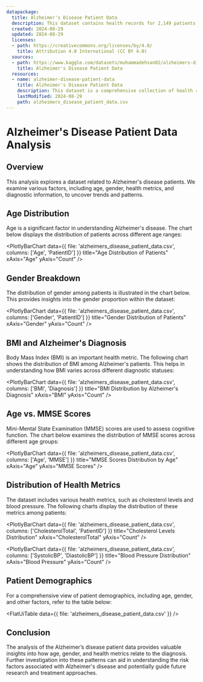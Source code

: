 ```yaml
---
datapackage:
  title: Alzheimer's Disease Patient Data
  description: This dataset contains health records for 2,149 patients identified by unique ID numbers (4751-6900), providing extensive information on demographics, lifestyle, medical history, clinical measurements, cognitive and functional assessments, symptoms, and diagnostic data related to Alzheimer's disease.
  created: 2024-08-29
  updated: 2024-08-29
  licenses:
  - path: https://creativecommons.org/licenses/by/4.0/
    title: Attribution 4.0 International (CC BY 4.0)
  sources:
  - path: https://www.kaggle.com/datasets/muhammadehsan02/alzheimers-disease-patient-data
    title: Alzheimer's Disease Patient Data
  resources:
  - name: alzheimer-disease-patient-data
    title: Alzheimer's Disease Patient Data
    description: This dataset is a comprehensive collection of health records for 2,149 patients who have been diagnosed with or are at risk for Alzheimer's disease. Each patient in the dataset is uniquely identified with an ID number ranging from 4751 to 6900. The dataset covers a wide range of information that is crucial for understanding the various factors associated with Alzheimer's disease. It includes demographic details, lifestyle habits, medical history, clinical measurements, cognitive and functional assessments, symptoms, and diagnostic information.
    lastModified: 2024-08-29
    path: alzheimers_disease_patient_data.csv
---
```


# Alzheimer's Disease Patient Data Analysis

## Overview

This analysis explores a dataset related to Alzheimer's disease patients. We examine various factors, including age, gender, health metrics, and diagnostic information, to uncover trends and patterns.

## Age Distribution

Age is a significant factor in understanding Alzheimer's disease. The chart below displays the distribution of patients across different age ranges:

<PlotlyBarChart
  data={{
    file: 'alzheimers_disease_patient_data.csv',
    columns: ['Age', 'PatientID']
  }}
  title="Age Distribution of Patients"
  xAxis="Age"
  yAxis="Count"
/>

## Gender Breakdown

The distribution of gender among patients is illustrated in the chart below. This provides insights into the gender proportion within the dataset:

<PlotlyBarChart
  data={{
    file: 'alzheimers_disease_patient_data.csv',
    columns: ['Gender', 'PatientID']
  }}
  title="Gender Distribution of Patients"
  xAxis="Gender"
  yAxis="Count"
/>

## BMI and Alzheimer's Diagnosis

Body Mass Index (BMI) is an important health metric. The following chart shows the distribution of BMI among Alzheimer's patients. This helps in understanding how BMI varies across different diagnostic statuses:

<PlotlyBarChart
  data={{
    file: 'alzheimers_disease_patient_data.csv',
    columns: ['BMI', 'Diagnosis']
  }}
  title="BMI Distribution by Alzheimer's Diagnosis"
  xAxis="BMI"
  yAxis="Count"
/>

## Age vs. MMSE Scores

Mini-Mental State Examination (MMSE) scores are used to assess cognitive function. The chart below examines the distribution of MMSE scores across different age groups:

<PlotlyBarChart
  data={{
    file: 'alzheimers_disease_patient_data.csv',
    columns: ['Age', 'MMSE']
  }}
  title="MMSE Scores Distribution by Age"
  xAxis="Age"
  yAxis="MMSE Scores"
/>

## Distribution of Health Metrics

The dataset includes various health metrics, such as cholesterol levels and blood pressure. The following charts display the distribution of these metrics among patients:

<PlotlyBarChart
  data={{
    file: 'alzheimers_disease_patient_data.csv',
    columns: ['CholesterolTotal', 'PatientID']
  }}
  title="Cholesterol Levels Distribution"
  xAxis="CholesterolTotal"
  yAxis="Count"
/>

<PlotlyBarChart
  data={{
    file: 'alzheimers_disease_patient_data.csv',
    columns: ['SystolicBP', 'DiastolicBP']
  }}
  title="Blood Pressure Distribution"
  xAxis="Blood Pressure"
  yAxis="Count"
/>

## Patient Demographics

For a comprehensive view of patient demographics, including age, gender, and other factors, refer to the table below:

<FlatUiTable
  data={{
    file: 'alzheimers_disease_patient_data.csv'
  }}
/>

## Conclusion

The analysis of the Alzheimer’s disease patient data provides valuable insights into how age, gender, and health metrics relate to the diagnosis. Further investigation into these patterns can aid in understanding the risk factors associated with Alzheimer's disease and potentially guide future research and treatment approaches.
